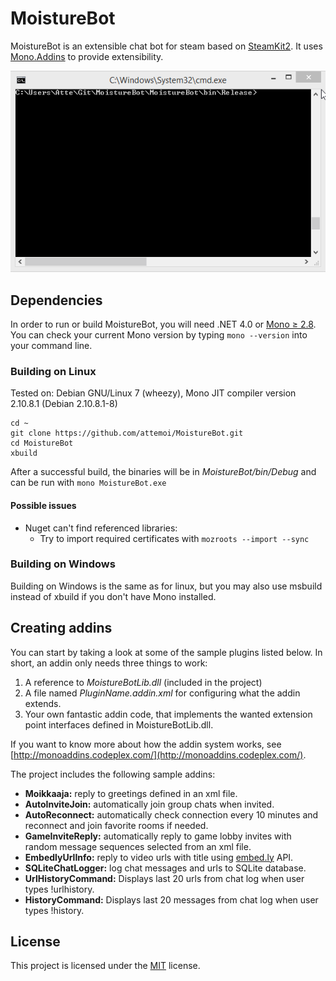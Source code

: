 # MoistureBot

MoistureBot is an extensible chat bot for steam based on [SteamKit2](https://github.com/SteamRE/SteamKit). 
It uses [Mono.Addins](http://monoaddins.codeplex.com/) to provide extensibility.

![Example usage](/assets/example_usage.gif?raw=true "Example usage")

## Dependencies

In order to run or build MoistureBot, you will need .NET 4.0 or [Mono ≥ 2.8](http://mono-project.com). You can check your current Mono version by typing `mono --version` into your command line.

### Building on Linux

Tested on: Debian GNU/Linux 7 (wheezy), Mono JIT compiler version 2.10.8.1 (Debian 2.10.8.1-8)

```
cd ~
git clone https://github.com/attemoi/MoistureBot.git
cd MoistureBot
xbuild
```

After a successful build, the binaries will be in _MoistureBot/bin/Debug_ and can be run with `mono MoistureBot.exe`

#### Possible issues
  - Nuget can't find referenced libraries:
    * Try to import required certificates with `mozroots --import --sync`

### Building on Windows

Building on Windows is the same as for linux, but you may also use msbuild instead of xbuild if you don't have Mono installed.

## Creating addins

You can start by taking a look at some of the sample plugins listed below. In short, an addin only needs three things to work:   
  1. A reference to _MoistureBotLib.dll_ (included in the project)
  2. A file named _PluginName.addin.xml_ for configuring what the addin extends.
  3. Your own fantastic addin code, that implements the wanted extension point interfaces defined in MoistureBotLib.dll.

If you want to know more about how the addin system works, see [http://monoaddins.codeplex.com/](http://monoaddins.codeplex.com/).

The project includes the following sample addins: 

  - **Moikkaaja:** reply to greetings defined in an xml file.
  - **AutoInviteJoin:** automatically join group chats when invited.
  - **AutoReconnect:** automatically check connection every 10 minutes and reconnect and join favorite rooms if needed.
  - **GameInviteReply:** automatically reply to game lobby invites with random message sequences selected from an xml file.
  - **EmbedlyUrlInfo:** reply to video urls with title using [embed.ly](http://embed.ly/) API.
  - **SQLiteChatLogger:** log chat messages and urls to SQLite database.
  - **UrlHistoryCommand:** Displays last 20 urls from chat log when user types !urlhistory.
  - **HistoryCommand:** Displays last 20 messages from chat log when user types !history.

## License

This project is licensed under the [MIT](http://opensource.org/licenses/MIT) license.
